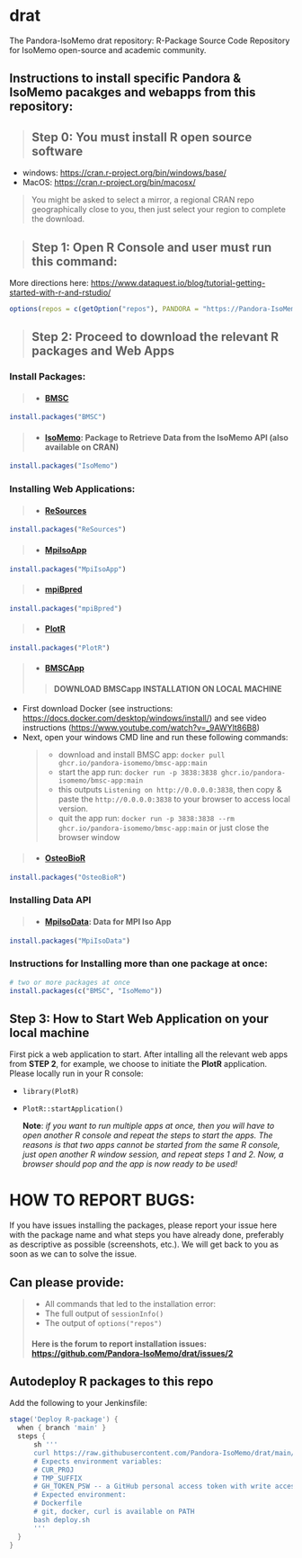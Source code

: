 # drat

The Pandora-IsoMemo drat repository: R-Package Source Code Repository for IsoMemo open-source and academic community.

## Instructions to install specific Pandora & IsoMemo pacakges and webapps from this repository:
> ## Step 0: You must install R open source software
- windows: https://cran.r-project.org/bin/windows/base/
- MacOS: https://cran.r-project.org/bin/macosx/
> You might be asked to select a mirror, a regional CRAN repo geographically close to you, then just select your region to complete the download.

> ## Step 1: Open R Console and user must run this command: 
More directions here: https://www.dataquest.io/blog/tutorial-getting-started-with-r-and-rstudio/
```r
options(repos = c(getOption("repos"), PANDORA = "https://Pandora-IsoMemo.github.io/drat/"))
```
> ## Step 2: Proceed to download the relevant R packages and Web Apps
### Install Packages:
> - #### [BMSC](https://github.com/Pandora-IsoMemo/drat/issues/5)
```r
install.packages("BMSC")
```
> - #### [IsoMemo](https://github.com/Pandora-IsoMemo/drat/issues/10): Package to Retrieve Data from the IsoMemo API (also available on CRAN)
```r
install.packages("IsoMemo")
```

### Installing Web Applications:
> - #### [ReSources](https://github.com/Pandora-IsoMemo/drat/issues/4)
```r
install.packages("ReSources")
```
> - #### [MpiIsoApp](https://github.com/Pandora-IsoMemo/drat/issues/3)
```r
install.packages("MpiIsoApp")
```
> - #### [mpiBpred](https://github.com/Pandora-IsoMemo/drat/issues/6) 
```r
install.packages("mpiBpred")
```
> - #### [PlotR](https://github.com/Pandora-IsoMemo/drat/issues/7)
```r
install.packages("PlotR")
```
> - #### [BMSCApp](https://github.com/Pandora-IsoMemo/drat/issues/8)
>> #### DOWNLOAD BMSCapp INSTALLATION ON LOCAL MACHINE
- First download Docker (see instructions: https://docs.docker.com/desktop/windows/install/) and see video instructions (https://www.youtube.com/watch?v=_9AWYlt86B8)
- Next, open your windows CMD line and run these following commands:
  > - download and install BMSC app: `docker pull ghcr.io/pandora-isomemo/bmsc-app:main`
  > - start the app run: `docker run -p 3838:3838 ghcr.io/pandora-isomemo/bmsc-app:main`
  > - this outputs `Listening on http://0.0.0.0:3838`, then copy & paste the `http://0.0.0.0:3838` to your browser to access local version. 
  > - quit the app run: `docker run -p 3838:3838 --rm ghcr.io/pandora-isomemo/bmsc-app:main` or just close the browser window
> - #### [OsteoBioR](https://github.com/Pandora-IsoMemo/drat/issues/11)
```r
install.packages("OsteoBioR")
```
### Installing Data API
> - #### [MpiIsoData](https://github.com/Pandora-IsoMemo/drat/issues/12): Data for MPI Iso App
```r
install.packages("MpiIsoData")
```


### Instructions for Installing more than one package at once:
```r
# two or more packages at once
install.packages(c("BMSC", "IsoMemo"))
```

## Step 3: How to Start Web Application on your local machine
First pick a web application to start. After intalling all the relevant web apps from **STEP 2**, for example, we choose to initiate the **PlotR** application. Please locally run in your R console:
- `library(PlotR)` 
- `PlotR::startApplication()`
  
  **Note**: _if you want to run multiple apps at once, then you will have to open another R console and repeat the steps to start the apps. The reasons is that two apps cannot be started from the same R console, just open another R window session, and repeat steps 1 and 2. Now, a browser should pop and the app is now ready to be used!_


# HOW TO REPORT BUGS:

If you have issues installing the packages, please report your issue here with the package name and what steps you have already done, preferably as descriptive as possible (screenshots, etc.). We will get back to you as soon as we can to solve the issue.

## Can please provide:

> - All commands that led to the installation error: 
> - The full output of `sessionInfo()`
> - The output of `options("repos")`
> #### Here is the forum to report installation issues: https://github.com/Pandora-IsoMemo/drat/issues/2



## Autodeploy R packages to this repo

Add the following to your Jenkinsfile:

```groovy
stage('Deploy R-package') {
  when { branch 'main' }
  steps {
      sh '''
      curl https://raw.githubusercontent.com/Pandora-IsoMemo/drat/main/deploy.sh > deploy.sh
      # Expects environment variables:
      # CUR_PROJ
      # TMP_SUFFIX
      # GH_TOKEN_PSW -- a GitHub personal access token with write access to the drat repo
      # Expected environment:
      # Dockerfile
      # git, docker, curl is available on PATH
      bash deploy.sh
      '''
  }
}
```
